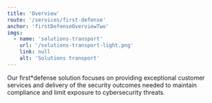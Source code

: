 ```yaml
---
title: 'Overview'
route: '/services/first-defense'
anchor: 'firstDefenseOverviewTwo'
imgs:
  - name: 'solutions-transport'
    url: '/solutions-transport-light.png'
    link: null
    alt: 'Solutions transport'
---
```


Our first\*defense solution focuses on providing exceptional customer services and delivery of the security outcomes needed to maintain compliance and limit exposure to cybersecurity threats.
